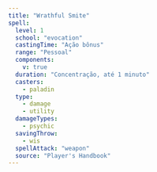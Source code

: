 ```yaml
---
title: "Wrathful Smite"
spell:
  level: 1
  school: "evocation"
  castingTime: "Ação bônus"
  range: "Pessoal"
  components:
    v: true
  duration: "Concentração, até 1 minuto"
  casters:
    - paladin
  type:
    - damage
    - utility
  damageTypes:
    - psychic
  savingThrow:
    - wis
  spellAttack: "weapon"
  source: "Player's Handbook"
---
```


